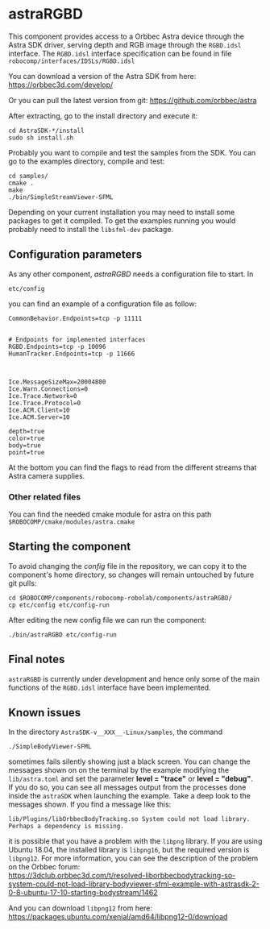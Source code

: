 # astraRGBD

This component provides access to a Orbbec Astra device through the Astra SDK driver, serving depth and RGB image through the `RGBD.idsl` interface. The `RGBD.idsl` interface specification can be found in file `robocomp/interfaces/IDSLs/RGBD.idsl`

You can download a version of the Astra SDK from here:
https://orbbec3d.com/develop/

Or you can pull the latest version from git:
https://github.com/orbbec/astra

After extracting, go to the install directory and execute it:

```shell
cd AstraSDK-*/install
sudo sh install.sh
```

Probably you want to compile and test the samples from the SDK. You can go to the examples directory, compile and test:
```shell
cd samples/
cmake .
make
./bin/SimpleStreamViewer-SFML
```

Depending on your current installation you may need to install some packages to get it compiled. To get the examples running you would probably need to install the `libsfml-dev` package.


## Configuration parameters
As any other component, *astraRGBD* needs a configuration file to start. In

    etc/config

you can find an example of a configuration file as follow:

    CommonBehavior.Endpoints=tcp -p 11111


    # Endpoints for implemented interfaces
    RGBD.Endpoints=tcp -p 10096
    HumanTracker.Endpoints=tcp -p 11666



    Ice.MessageSizeMax=20004800
    Ice.Warn.Connections=0
    Ice.Trace.Network=0
    Ice.Trace.Protocol=0
    Ice.ACM.Client=10
    Ice.ACM.Server=10

    depth=true
    color=true
    body=true
    point=true

At the bottom you can find the flags to read from the different streams that Astra camera supplies.

### Other related files
You can find the needed cmake module for astra on this path
`$ROBOCOMP/cmake/modules/astra.cmake`

## Starting the component
To avoid changing the *config* file in the repository, we can copy it to the component's home directory, so changes will remain untouched by future git pulls:

    cd $ROBOCOMP/components/robocomp-robolab/components/astraRGBD/
    cp etc/config etc/config-run

After editing the new config file we can run the component:

    ./bin/astraRGBD etc/config-run

## Final notes
`astraRGBD` is currently under development and hence only some of the main functions of the `RGBD.idsl` interface have been implemented.

## Known issues
In the directory `AstraSDK-v__XXX__-Linux/samples`, the command
```
./SimpleBodyViewer-SFML
```
sometimes fails silently showing just a black screen.
You can change the messages shown on on the terminal by the example modifying the `lib/astra.toml` and set
the parameter  **level = "trace"** or **level = "debug"**.  
If you do so, you can see all messages output from the processes done inside the `astraSDK` when launching the example.
Take a deep look to the messages shown. If you find a message like this:
```
lib/Plugins/libOrbbecBodyTracking.so System could not load library. Perhaps a dependency is missing.
```
it is possible that you have a problem with the `libpng` library. If you are using Ubuntu 18.04, the installed library is `libpng16`, but the required version is `libpng12`.
For more information, you can see the description of the problem on the Orbbec forum:  
https://3dclub.orbbec3d.com/t/resolved-liborbbecbodytracking-so-system-could-not-load-library-bodyviewer-sfml-example-with-astrasdk-2-0-8-ubuntu-17-10-starting-bodystream/1462

And you can download `libpng12` from here:
https://packages.ubuntu.com/xenial/amd64/libpng12-0/download
